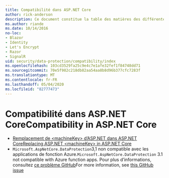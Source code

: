 ```yaml
---
title: Compatibilité dans ASP.NET Core
author: rick-anderson
description: Ce document constitue la table des matières des différentes rubriques relatives à la compatibilité de la protection des données ASP.NET Core.
ms.author: riande
ms.date: 10/14/2016
no-loc:
- Blazor
- Identity
- Let's Encrypt
- Razor
- SignalR
uid: security/data-protection/compatibility/index
ms.openlocfilehash: 103cd3529fa25c9e4c7e1afe32fef1f84748dd71
ms.sourcegitcommit: 70e5f982c218db82aa54aa8b8d96b377cfc7283f
ms.translationtype: MT
ms.contentlocale: fr-FR
ms.lasthandoff: 05/04/2020
ms.locfileid: "82777473"
---
```

# <a name="compatibility-in-aspnet-core"></a><span data-ttu-id="9c4f0-103">Compatibilité dans ASP.NET Core</span><span class="sxs-lookup"><span data-stu-id="9c4f0-103">Compatibility in ASP.NET Core</span></span>

* [<span data-ttu-id="9c4f0-104">Remplacement de \<machineKey> d’ASP.NET dans ASP.NET Core</span><span class="sxs-lookup"><span data-stu-id="9c4f0-104">Replacing ASP.NET \<machineKey> in ASP.NET Core</span></span>](xref:security/data-protection/compatibility/replacing-machinekey)
* <span data-ttu-id="9c4f0-105">`Microsoft.AspNetCore.DataProtection`3,1 non compatible avec les applications de fonction Azure.</span><span class="sxs-lookup"><span data-stu-id="9c4f0-105">`Microsoft.AspNetCore.DataProtection` 3.1 not compatible with Azure function apps.</span></span> <span data-ttu-id="9c4f0-106">Pour plus d’informations, consultez [ce problème GitHub](https://github.com/Azure/azure-functions-host/issues/5447)</span><span class="sxs-lookup"><span data-stu-id="9c4f0-106">For more information, see [this GitHub issue](https://github.com/Azure/azure-functions-host/issues/5447)</span></span>
